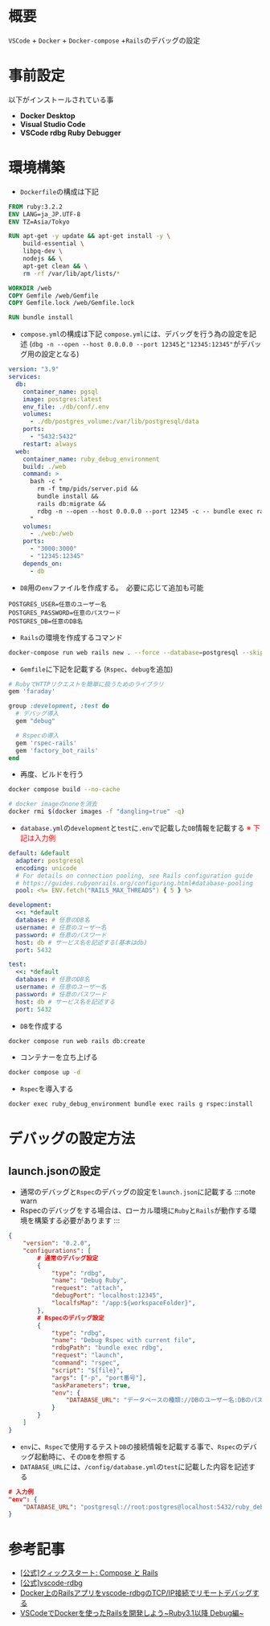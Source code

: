 # 概要
`VSCode` + `Docker` + `Docker-compose` +`Rails`のデバッグの設定

# 事前設定
以下がインストールされている事
- **Docker Desktop**
- **Visual Studio Code**
- **VSCode rdbg Ruby Debugger**

# 環境構築
- `Dockerfile`の構成は下記
```Dockerfile
FROM ruby:3.2.2
ENV LANG=ja_JP.UTF-8
ENV TZ=Asia/Tokyo

RUN apt-get -y update && apt-get install -y \
    build-essential \
    libpq-dev \
    nodejs && \
    apt-get clean && \
    rm -rf /var/lib/apt/lists/*

WORKDIR /web
COPY Gemfile /web/Gemfile
COPY Gemfile.lock /web/Gemfile.lock

RUN bundle install
```

- `compose.yml`の構成は下記
`compose.yml`には、デバッグを行う為の設定を記述
(`dbg -n --open --host 0.0.0.0 --port 12345`と`"12345:12345"`がデバッグ用の設定となる)
```compose.yml
version: "3.9"
services:
  db:
    container_name: pgsql
    image: postgres:latest
    env_file: ./db/conf/.env
    volumes:
      - ./db/postgres_volume:/var/lib/postgresql/data
    ports:
      - "5432:5432"
    restart: always
  web:
    container_name: ruby_debug_environment
    build: ./web
    command: >
      bash -c "
        rm -f tmp/pids/server.pid &&
        bundle install &&
        rails db:migrate &&
        rdbg -n --open --host 0.0.0.0 --port 12345 -c -- bundle exec rails s -p 3000 -b '0.0.0.0'
      "
    volumes:
      - ./web:/web
    ports:
      - "3000:3000"
      - "12345:12345"
    depends_on:
      - db

```

- `DB`用の`env`ファイルを作成する。　必要に応じて追加も可能
```db/conf/.env
POSTGRES_USER=任意のユーザー名
POSTGRES_PASSWORD=任意のパスワード
POSTGRES_DB=任意のDB名
```

- `Rails`の環境を作成するコマンド
```sh
docker-compose run web rails new . --force --database=postgresql --skip-docker --skip-test
```

- `Gemfile`に下記を記載する
(`Rspec`、`debug`を追加)
```ruby
# RubyでHTTPリクエストを簡単に扱うためのライブラリ
gem 'faraday'

group :development, :test do
  # デバッグ導入
  gem "debug"

  # Rspecの導入
  gem 'rspec-rails'
  gem 'factory_bot_rails'
end
```

- 再度、ビルドを行う
```sh
docker compose build --no-cache

# docker imageのnoneを消去
docker rmi $(docker images -f "dangling=true" -q)
```

- `database.yml`の`development`と`test`に`.env`で記載した`DB`情報を記載する
<font color="red">※ 下記は入力例</font>
```database.yml
default: &default
  adapter: postgresql
  encoding: unicode
  # For details on connection pooling, see Rails configuration guide
  # https://guides.rubyonrails.org/configuring.html#database-pooling
  pool: <%= ENV.fetch("RAILS_MAX_THREADS") { 5 } %>

development:
  <<: *default
  database: # 任意のDB名
  username: # 任意のユーザー名
  password: # 任意のパスワード
  host: db # サービス名を記述する(基本はdb)
  port: 5432

test:
  <<: *default
  database: # 任意のDB名
  username: # 任意のユーザー名
  password: # 任意のパスワード
  host: db # サービス名を記述する
  port: 5432
```

- `DB`を作成する
```sh
docker compose run web rails db:create
```

- コンテナーを立ち上げる
```sh
docker compose up -d
```

- `Rspec`を導入する
```sh
docker exec ruby_debug_environment bundle exec rails g rspec:install
```


# デバッグの設定方法
## launch.jsonの設定
- 通常のデバッグと`Rspec`のデバッグの設定を`launch.json`に記載する
:::note warn
- Rspecのデバッグをする場合は、ローカル環境に`Ruby`と`Rails`が動作する環境を構築する必要があります
:::
```launch.json
{
    "version": "0.2.0",
    "configurations": [
        # 通常のデバッグ設定
        {
            "type": "rdbg",
            "name": "Debug Ruby",
            "request": "attach",
            "debugPort": "localhost:12345",
            "localfsMap": "/app:${workspaceFolder}",
        },
        # Rspecのデバッグ設定
        {
            "type": "rdbg",
            "name": "Debug Rspec with current file",
            "rdbgPath": "bundle exec rdbg",
            "request": "launch",
            "command": "rspec",
            "script": "${file}",
            "args": ["-p", "port番号"],
            "askParameters": true,
            "env": {
                "DATABASE_URL": "データベースの種類://DBのユーザー名:DBのパスワード@localhost:port番号/接続するデータベースの名"
            }
        }
    ]
}
```

- `env`に、`Rspec`で使用するテスト`DB`の接続情報を記載する事で、`Rspec`のデバッグ起動時に、その`DB`を参照する
- `DATABASE_URL`には、`/config/database.yml`の`test`に記載した内容を記述する
```json
# 入力例
"env": {
    "DATABASE_URL": "postgresql://root:postgres@localhost:5432/ruby_debug_development_test"
}
```

# 参考記事
- [[公式]クィックスタート: Compose と Rails](https://docs.docker.jp/compose/rails.html)
- [[公式]vscode-rdbg](https://github.com/ruby/vscode-rdbg)
- [Docker上のRailsアプリをvscode-rdbgのTCP/IP接続でリモートデバッグする](https://zenn.dev/trysmr/articles/3f63e7622ef5e4)
- [VSCodeでDockerを使ったRailsを開発しよう~Ruby3.1以降 Debug編~](https://blog.uzumaki-inc.jp/vscodedockerrailsruby31-debug)

